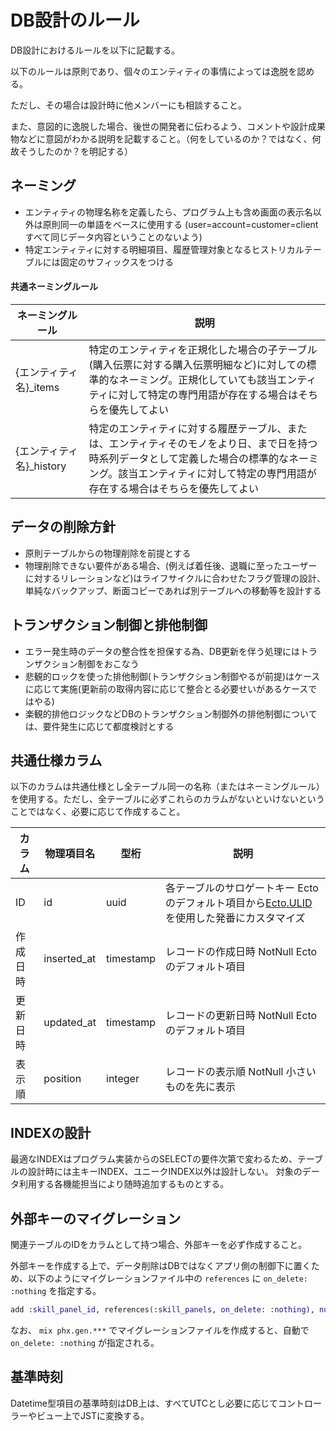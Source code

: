 # DB設計のルール

DB設計におけるルールを以下に記載する。

以下のルールは原則であり、個々のエンティティの事情によっては逸脱を認める。

ただし、その場合は設計時に他メンバーにも相談すること。

また、意図的に逸脱した場合、後世の開発者に伝わるよう、コメントや設計成果物などに意図がわかる説明を記載すること。（何をしているのか？ではなく、何故そうしたのか？を明記する）

## ネーミング

- エンティティの物理名称を定義したら、プログラム上も含め画面の表示名以外は原則同一の単語をベースに使用する  (user=account=customer=clientすべて同じデータ内容ということのないよう)
- 特定エンティティに対する明細項目、履歴管理対象となるヒストリカルテーブルには固定のサフィックスをつける

#### 共通ネーミングルール

| ネーミングルール | 説明 |
| ------- | ---- | 
| {エンティティ名}_items | 特定のエンティティを正規化した場合の子テーブル(購入伝票に対する購入伝票明細など)に対しての標準的なネーミング。正規化していても該当エンティティに対して特定の専門用語が存在する場合はそちらを優先してよい | 
| {エンティティ名}_history | 特定のエンティティに対する履歴テーブル、または、エンティティそのモノをより日、まで日を持つ時系列データとして定義した場合の標準的なネーミング。該当エンティティに対して特定の専門用語が存在する場合はそちらを優先してよい | 

## データの削除方針

- 原則テーブルからの物理削除を前提とする
- 物理削除できない要件がある場合、(例えば着任後、退職に至ったユーザーに対するリレーションなど)はライフサイクルに合わせたフラグ管理の設計、単純なバックアップ、断面コピーであれば別テーブルへの移動等を設計する

## トランザクション制御と排他制御

- エラー発生時のデータの整合性を担保する為、DB更新を伴う処理にはトランザクション制御をおこなう
- 悲観的ロックを使った排他制御(トランザクション制御やるが前提)はケースに応じて実施(更新前の取得内容に応じて整合とる必要せいがあるケースではやる)
- 楽観的排他ロジックなどDBのトランザクション制御外の排他制御については、要件発生に応じて都度検討とする

## 共通仕様カラム

以下のカラムは共通仕様とし全テーブル同一の名称（またはネーミングルール）を使用する。ただし、全テーブルに必ずこれらのカラムがないといけないということではなく、必要に応じて作成すること。

| カラム | 物理項目名 | 型桁 | 説明 |
| ---- | ---- | ---- |  ---- |
| ID | id | uuid | 各テーブルのサロゲートキー Ectoのデフォルト項目から[Ecto.ULID](https://hexdocs.pm/ecto_ulid/Ecto.ULID.html)を使用した発番にカスタマイズ |
| 作成日時 | inserted_at | timestamp | レコードの作成日時 NotNull Ectoのデフォルト項目 |
| 更新日時 | updated_at | timestamp | レコードの更新日時 NotNull Ectoのデフォルト項目 |
| 表示順 | position | integer | レコードの表示順 NotNull 小さいものを先に表示 |

## INDEXの設計

最適なINDEXはプログラム実装からのSELECTの要件次第で変わるため、テーブルの設計時には主キーINDEX、ユニークINDEX以外は設計しない。
対象のデータ利用する各機能担当により随時追加するものとする。

## 外部キーのマイグレーション

関連テーブルのIDをカラムとして持つ場合、外部キーを必ず作成すること。

外部キーを作成する上で、データ削除はDBではなくアプリ側の制御下に置くため、以下のようにマイグレーションファイル中の `references` に `on_delete: :nothing` を指定する。

```elixir
add :skill_panel_id, references(:skill_panels, on_delete: :nothing), null: false
```

なお、 `mix phx.gen.***` でマイグレーションファイルを作成すると、自動で `on_delete: :nothing` が指定される。

## 基準時刻

Datetime型項目の基準時刻はDB上は、すべてUTCとし必要に応じてコントローラーやビュー上でJSTに変換する。
